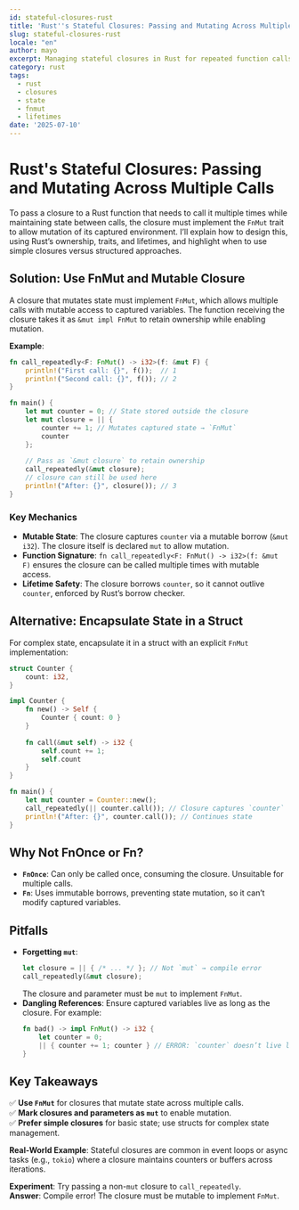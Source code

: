 ```yaml
---
id: stateful-closures-rust
title: 'Rust''s Stateful Closures: Passing and Mutating Across Multiple Calls'
slug: stateful-closures-rust
locale: "en"
author: mayo
excerpt: Managing stateful closures in Rust for repeated function calls
category: rust
tags:
  - rust
  - closures
  - state
  - fnmut
  - lifetimes
date: '2025-07-10'
---
```


# Rust's Stateful Closures: Passing and Mutating Across Multiple Calls

To pass a closure to a Rust function that needs to call it multiple times while maintaining state between calls, the closure must implement the `FnMut` trait to allow mutation of its captured environment. I’ll explain how to design this, using Rust’s ownership, traits, and lifetimes, and highlight when to use simple closures versus structured approaches.

## Solution: Use FnMut and Mutable Closure

A closure that mutates state must implement `FnMut`, which allows multiple calls with mutable access to captured variables. The function receiving the closure takes it as `&mut impl FnMut` to retain ownership while enabling mutation.

**Example**:
```rust
fn call_repeatedly<F: FnMut() -> i32>(f: &mut F) {
    println!("First call: {}", f());  // 1
    println!("Second call: {}", f()); // 2
}

fn main() {
    let mut counter = 0; // State stored outside the closure
    let mut closure = || {
        counter += 1; // Mutates captured state → `FnMut`
        counter
    };
    
    // Pass as `&mut closure` to retain ownership
    call_repeatedly(&mut closure);
    // closure can still be used here
    println!("After: {}", closure()); // 3
}
```

### Key Mechanics
- **Mutable State**: The closure captures `counter` via a mutable borrow (`&mut i32`). The closure itself is declared `mut` to allow mutation.
- **Function Signature**: `fn call_repeatedly<F: FnMut() -> i32>(f: &mut F)` ensures the closure can be called multiple times with mutable access.
- **Lifetime Safety**: The closure borrows `counter`, so it cannot outlive `counter`, enforced by Rust’s borrow checker.

## Alternative: Encapsulate State in a Struct

For complex state, encapsulate it in a struct with an explicit `FnMut` implementation:

```rust
struct Counter {
    count: i32,
}

impl Counter {
    fn new() -> Self {
        Counter { count: 0 }
    }
    
    fn call(&mut self) -> i32 {
        self.count += 1;
        self.count
    }
}

fn main() {
    let mut counter = Counter::new();
    call_repeatedly(|| counter.call()); // Closure captures `counter`
    println!("After: {}", counter.call()); // Continues state
}
```

## Why Not FnOnce or Fn?

- **`FnOnce`**: Can only be called once, consuming the closure. Unsuitable for multiple calls.
- **`Fn`**: Uses immutable borrows, preventing state mutation, so it can’t modify captured variables.

## Pitfalls

- **Forgetting `mut`**:
  ```rust
  let closure = || { /* ... */ }; // Not `mut` → compile error
  call_repeatedly(&mut closure);
  ```
  The closure and parameter must be `mut` to implement `FnMut`.
- **Dangling References**: Ensure captured variables live as long as the closure. For example:
  ```rust
  fn bad() -> impl FnMut() -> i32 {
      let counter = 0;
      || { counter += 1; counter } // ERROR: `counter` doesn’t live long enough
  }
  ```

## Key Takeaways

✅ **Use `FnMut`** for closures that mutate state across multiple calls.  
✅ **Mark closures and parameters as `mut`** to enable mutation.  
✅ **Prefer simple closures** for basic state; use structs for complex state management.

**Real-World Example**: Stateful closures are common in event loops or async tasks (e.g., `tokio`) where a closure maintains counters or buffers across iterations.

**Experiment**: Try passing a non-`mut` closure to `call_repeatedly`.  
**Answer**: Compile error! The closure must be mutable to implement `FnMut`.
